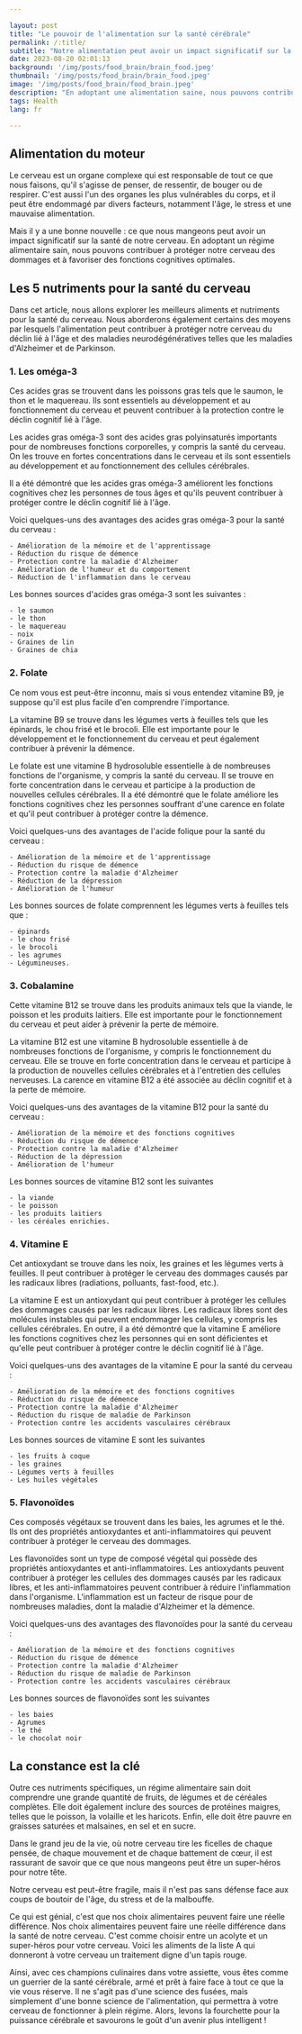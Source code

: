 ```yaml
---

layout: post 
title: "Le pouvoir de l'alimentation sur la santé cérébrale"
permalink: /:title/ 
subtitle: "Notre alimentation peut avoir un impact significatif sur la santé de notre cerveau."
date: 2023-08-20 02:01:13 
background: '/img/posts/food_brain/brain_food.jpeg'
thumbnail: '/img/posts/food_brain/brain_food.jpeg'
image: '/img/posts/food_brain/food_brain.jpeg'
description: "En adoptant une alimentation saine, nous pouvons contribuer à protéger notre cerveau des dommages et à favoriser une fonction cognitive optimale."
tags: Health
lang: fr

---
```



## Alimentation du moteur

Le cerveau est un organe complexe qui est responsable de tout ce que nous faisons, qu'il s'agisse de penser, de ressentir, de bouger ou de respirer. C'est aussi l'un des organes les plus vulnérables du corps, et il peut être endommagé par divers facteurs, notamment l'âge, le stress et une mauvaise alimentation.

Mais il y a une bonne nouvelle : ce que nous mangeons peut avoir un impact significatif sur la santé de notre cerveau. En adoptant un régime alimentaire sain, nous pouvons contribuer à protéger notre cerveau des dommages et à favoriser des fonctions cognitives optimales.

## Les 5 nutriments pour la santé du cerveau

Dans cet article, nous allons explorer les meilleurs aliments et nutriments pour la santé du cerveau. Nous aborderons également certains des moyens par lesquels l'alimentation peut contribuer à protéger notre cerveau du déclin lié à l'âge et des maladies neurodégénératives telles que les maladies d'Alzheimer et de Parkinson.

### 1. Les oméga-3

Ces acides gras se trouvent dans les poissons gras tels que le saumon, le thon et le maquereau. Ils sont essentiels au développement et au fonctionnement du cerveau et peuvent contribuer à la protection contre le déclin cognitif lié à l'âge.

Les acides gras oméga-3 sont des acides gras polyinsaturés importants pour de nombreuses fonctions corporelles, y compris la santé du cerveau. On les trouve en fortes concentrations dans le cerveau et ils sont essentiels au développement et au fonctionnement des cellules cérébrales.

Il a été démontré que les acides gras oméga-3 améliorent les fonctions cognitives chez les personnes de tous âges et qu'ils peuvent contribuer à protéger contre le déclin cognitif lié à l'âge.

Voici quelques-uns des avantages des acides gras oméga-3 pour la santé du cerveau :

    - Amélioration de la mémoire et de l'apprentissage
    - Réduction du risque de démence
    - Protection contre la maladie d'Alzheimer
    - Amélioration de l'humeur et du comportement
    - Réduction de l'inflammation dans le cerveau

Les bonnes sources d'acides gras oméga-3 sont les suivantes :

    - le saumon
    - le thon
    - le maquereau
    - noix
    - Graines de lin
    - Graines de chia


### 2. Folate

Ce nom vous est peut-être inconnu, mais si vous entendez vitamine B9, je suppose qu'il est plus facile d'en comprendre l'importance.

La vitamine B9 se trouve dans les légumes verts à feuilles tels que les épinards, le chou frisé et le brocoli. Elle est importante pour le développement et le fonctionnement du cerveau et peut également contribuer à prévenir la démence.

Le folate est une vitamine B hydrosoluble essentielle à de nombreuses fonctions de l'organisme, y compris la santé du cerveau. Il se trouve en forte concentration dans le cerveau et participe à la production de nouvelles cellules cérébrales. Il a été démontré que le folate améliore les fonctions cognitives chez les personnes souffrant d'une carence en folate et qu'il peut contribuer à protéger contre la démence.

Voici quelques-uns des avantages de l'acide folique pour la santé du cerveau :

    - Amélioration de la mémoire et de l'apprentissage
    - Réduction du risque de démence
    - Protection contre la maladie d'Alzheimer
    - Réduction de la dépression
    - Amélioration de l'humeur


Les bonnes sources de folate comprennent les légumes verts à feuilles tels que :

    - épinards
    - le chou frisé
    - le brocoli
    - les agrumes
    - Légumineuses.

### 3. Cobalamine

Cette vitamine B12 se trouve dans les produits animaux tels que la viande, le poisson et les produits laitiers. Elle est importante pour le fonctionnement du cerveau et peut aider à prévenir la perte de mémoire.

La vitamine B12 est une vitamine B hydrosoluble essentielle à de nombreuses fonctions de l'organisme, y compris le fonctionnement du cerveau. Elle se trouve en forte concentration dans le cerveau et participe à la production de nouvelles cellules cérébrales et à l'entretien des cellules nerveuses. La carence en vitamine B12 a été associée au déclin cognitif et à la perte de mémoire.

Voici quelques-uns des avantages de la vitamine B12 pour la santé du cerveau :

    - Amélioration de la mémoire et des fonctions cognitives
    - Réduction du risque de démence
    - Protection contre la maladie d'Alzheimer
    - Réduction de la dépression
    - Amélioration de l'humeur

Les bonnes sources de vitamine B12 sont les suivantes

    - la viande
    - le poisson
    - les produits laitiers
    - les céréales enrichies.

### 4. Vitamine E

Cet antioxydant se trouve dans les noix, les graines et les légumes verts à feuilles. Il peut contribuer à protéger le cerveau des dommages causés par les radicaux libres (radiations, polluants, fast-food, etc.).

La vitamine E est un antioxydant qui peut contribuer à protéger les cellules des dommages causés par les radicaux libres. Les radicaux libres sont des molécules instables qui peuvent endommager les cellules, y compris les cellules cérébrales. En outre, il a été démontré que la vitamine E améliore les fonctions cognitives chez les personnes qui en sont déficientes et qu'elle peut contribuer à protéger contre le déclin cognitif lié à l'âge.

Voici quelques-uns des avantages de la vitamine E pour la santé du cerveau :

    - Amélioration de la mémoire et des fonctions cognitives
    - Réduction du risque de démence
    - Protection contre la maladie d'Alzheimer
    - Réduction du risque de maladie de Parkinson
    - Protection contre les accidents vasculaires cérébraux

Les bonnes sources de vitamine E sont les suivantes

    - les fruits à coque
    - les graines
    - Légumes verts à feuilles
    - Les huiles végétales

### 5. Flavonoïdes

Ces composés végétaux se trouvent dans les baies, les agrumes et le thé. Ils ont des propriétés antioxydantes et anti-inflammatoires qui peuvent contribuer à protéger le cerveau des dommages.

Les flavonoïdes sont un type de composé végétal qui possède des propriétés antioxydantes et anti-inflammatoires. Les antioxydants peuvent contribuer à protéger les cellules des dommages causés par les radicaux libres, et les anti-inflammatoires peuvent contribuer à réduire l'inflammation dans l'organisme. L'inflammation est un facteur de risque pour de nombreuses maladies, dont la maladie d'Alzheimer et la démence.

Voici quelques-uns des avantages des flavonoïdes pour la santé du cerveau :

    - Amélioration de la mémoire et des fonctions cognitives
    - Réduction du risque de démence
    - Protection contre la maladie d'Alzheimer
    - Réduction du risque de maladie de Parkinson
    - Protection contre les accidents vasculaires cérébraux

Les bonnes sources de flavonoïdes sont les suivantes

    - les baies
    - Agrumes
    - le thé
    - le chocolat noir

## La constance est la clé

Outre ces nutriments spécifiques, un régime alimentaire sain doit comprendre une grande quantité de fruits, de légumes et de céréales complètes. Elle doit également inclure des sources de protéines maigres, telles que le poisson, la volaille et les haricots. Enfin, elle doit être pauvre en graisses saturées et malsaines, en sel et en sucre.

Dans le grand jeu de la vie, où notre cerveau tire les ficelles de chaque pensée, de chaque mouvement et de chaque battement de cœur, il est rassurant de savoir que ce que nous mangeons peut être un super-héros pour notre tête.

Notre cerveau est peut-être fragile, mais il n'est pas sans défense face aux coups de boutoir de l'âge, du stress et de la malbouffe.

Ce qui est génial, c'est que nos choix alimentaires peuvent faire une réelle différence. Nos choix alimentaires peuvent faire une réelle différence dans la santé de notre cerveau. C'est comme choisir entre un acolyte et un super-héros pour votre cerveau. Voici les aliments de la liste A qui donneront à votre cerveau un traitement digne d'un tapis rouge.

Ainsi, avec ces champions culinaires dans votre assiette, vous êtes comme un guerrier de la santé cérébrale, armé et prêt à faire face à tout ce que la vie vous réserve. Il ne s'agit pas d'une science des fusées, mais simplement d'une bonne science de l'alimentation, qui permettra à votre cerveau de fonctionner à plein régime. Alors, levons la fourchette pour la puissance cérébrale et savourons le goût d'un avenir plus intelligent !